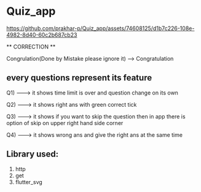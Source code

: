 # Quiz_app

https://github.com/prakhar-p/Quiz_app/assets/74608125/d1b7c226-108e-4982-8d40-60c2b687cb23

** CORRECTION **

Congrulation(Done by Mistake please ignore it) --> Congratulation

## every questions represent its feature
 Q1) ---> it shows time limit is over and question change on its own
 
 Q2) ---> it shows right ans with green correct tick
 
 Q3) ---> it shows if you want to skip the question then in app there is option of skip on upper right hand side corner
 
 Q4) ---> it shows wrong ans  and give the right ans at the same time

## Library used:
1) http
2) get 
3) flutter_svg
